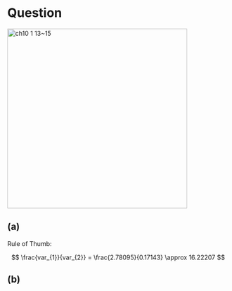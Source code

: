 # Question
<img width="409" alt="ch10 1 13~15" src="https://github.com/user-attachments/assets/37d082ad-9612-4f11-84f6-7e6854190ae8"/>

## (a)
Rule of Thumb: 

$$
\frac{var_{1}}{var_{2}} = \frac{2.78095}{0.17143} \approx 16.22207
$$


## (b)
